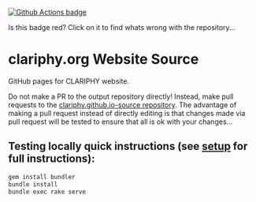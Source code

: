 [![Github Actions badge](https://github.com/clariphy/clariphy.github.io-source/workflows/CI/badge.svg)](https://github.com/clariphy/clariphy.github.io-source/actions)

Is this badge red? Click on it to find whats wrong with the repository...

# clariphy.org Website Source

GitHub pages for CLARIPHY website.

Do not make a PR to the output repository directly! Instead, make pull requests to the [clariphy.github.io-source repository](https://github.com/clariphy/clariphy.github.io-source/). The advantage of making a pull request instead of directly editing is that changes made via pull request will be tested to ensure that all is ok with your changes...


## Testing locally quick instructions (see [setup](https://clariphy.org/docs/webdev) for full instructions):

```bash
gem install bundler
bundle install
bundle exec rake serve
```
